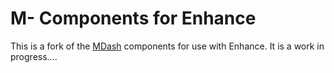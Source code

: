 # M- Components for Enhance
This is a fork of the [MDash](https://m-docs.org) components for use with Enhance.
It is a work in progress....
